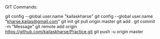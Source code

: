 GIT Commands:

git config --global user.name "kailaskharse"
git config --global user.name "kharse.kailas@gmail.com"
git init
git pull origin master 
git add .
git commit -m "Message"
git remote add origin https://github.com/kailaskharse/Practice.git
git push -u origin master

